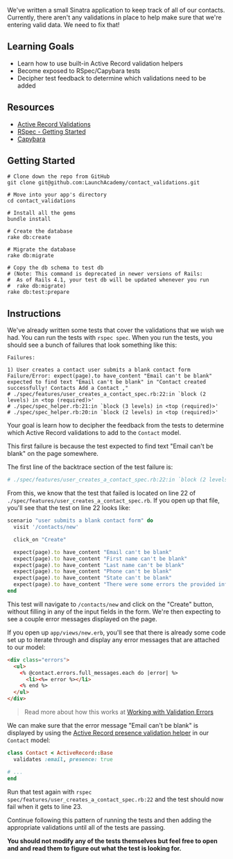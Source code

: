 We've written a small Sinatra application to keep track of all of our contacts. Currently, there aren't any validations in place to help make sure that we're entering valid data. We need to fix that!

## Learning Goals

- Learn how to use built-in Active Record validation helpers
- Become exposed to RSpec/Capybara tests
- Decipher test feedback to determine which validations need to be added

## Resources

- [Active Record Validations](http://guides.rubyonrails.org/active_record_validations.html)
- [RSpec - Getting Started](https://relishapp.com/rspec/docs/gettingstarted)
- [Capybara](https://github.com/jnicklas/capybara)

## Getting Started

```no-highlight
# Clone down the repo from GitHub
git clone git@github.com:LaunchAcademy/contact_validations.git

# Move into your app's directory
cd contact_validations

# Install all the gems
bundle install

# Create the database
rake db:create

# Migrate the database
rake db:migrate

# Copy the db schema to test db
# (Note: This command is deprecated in newer versions of Rails:
#  As of Rails 4.1, your test db will be updated whenever you run
#  rake db:migrate)
rake db:test:prepare
```

## Instructions

We've already written some tests that cover the validations that we wish we had.
You can run the tests with `rspec spec`. When you run the tests, you should see
a bunch of failures that look something like this:

```no-highlight
Failures:

1) User creates a contact user submits a blank contact form
Failure/Error: expect(page).to have_content "Email can't be blank"
expected to find text "Email can't be blank" in "Contact created successfully! Contacts Add a Contact ,"
# ./spec/features/user_creates_a_contact_spec.rb:22:in `block (2 levels) in <top (required)>'
# ./spec/spec_helper.rb:21:in `block (3 levels) in <top (required)>'
# ./spec/spec_helper.rb:20:in `block (2 levels) in <top (required)>'
```

Your goal is learn how to decipher the feedback from the tests to determine
which Active Record validations to add to the `Contact` model.

This first failure is because the test expected to find text "Email can't be
blank" on the page somewhere.

The first line of the backtrace section of the test failure is:

```ruby
# ./spec/features/user_creates_a_contact_spec.rb:22:in `block (2 levels) in <top (required)>'
```

From this, we know that the test that failed is located on line 22 of
`./spec/features/user_creates_a_contact_spec.rb`. If you open up that file,
you'll see that the test on line 22 looks like:

```ruby
scenario "user submits a blank contact form" do
  visit '/contacts/new'

  click_on "Create"

  expect(page).to have_content "Email can't be blank"
  expect(page).to have_content "First name can't be blank"
  expect(page).to have_content "Last name can't be blank"
  expect(page).to have_content "Phone can't be blank"
  expect(page).to have_content "State can't be blank"
  expect(page).to have_content "There were some errors the provided information."
end
```

This test will navigate to `/contacts/new` and click on the "Create" button,
without filling in any of the input fields in the form. We're then expecting to
see a couple error messages displayed on the page.

If you open up `app/views/new.erb`, you'll see that there is already some code
set up to iterate through and display any error messages that are attached to
our model:

```html
<div class="errors">
  <ul>
    <% @contact.errors.full_messages.each do |error| %>
      <li><%= error %></li>
    <% end %>
  </ul>
</div>
```

> Read more about how this works at
> [Working with Validation Errors](http://guides.rubyonrails.org/active_record_validations.html#working-with-validation-errors)

We can make sure that the error message "Email can't be blank" is displayed by
using the [Active Record presence validation
helper](http://guides.rubyonrails.org/active_record_validations.html#presence)
in our `Contact` model:

```ruby
class Contact < ActiveRecord::Base
  validates :email, presence: true

# ...
end
```

Run that test again with `rspec spec/features/user_creates_a_contact_spec.rb:22`
and the test should now fail when it gets to line 23.

Continue following this pattern of running the tests and then adding the
appropriate validations until all of the tests are passing.

**You should not modify any of the tests themselves but feel free to open and
and read them to figure out what the test is looking for.**
